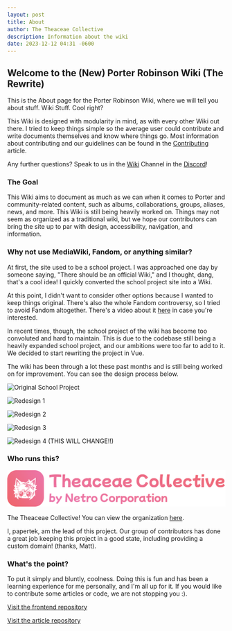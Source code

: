 ```yaml
---
layout: post
title: About
author: The Theaceae Collective
description: Information about the wiki
date: 2023-12-12 04:31 -0600
---
```


## Welcome to the (New) Porter Robinson Wiki (The Rewrite)

This is the About page for the Porter Robinson Wiki, where we will tell you about stuff. Wiki Stuff. Cool right?

This Wiki is designed with modularity in mind, as with every other Wiki out there. I tried to keep things simple so the average user could contribute and write documents themselves and know where things go. Most information about contributing and our guidelines can be found in the [Contributing](/wiki/contributing) article.

Any further questions? Speak to us in the [Wiki](https://discord.com/channels/1278698834704338995/1314172164265476167) Channel in the [Discord](https://discord.gg/nUeRyRtDYC)!

### The Goal

This Wiki aims to document as much as we can when it comes to Porter and community-related content, such as albums, collaborations, groups, aliases, news, and more. This Wiki is still being heavily worked on. Things may not seem as organized as a traditional wiki, but we hope our contributors can bring the site up to par with design, accessibility, navigation, and information.

### Why not use MediaWiki, Fandom, or anything similar?

At first, the site used to be a school project. I was approached one day by someone saying, "There should be an official Wiki," and I thought, dang, that's a cool idea! I quickly converted the school project site into a Wiki.

At this point, I didn't want to consider other options because I wanted to keep things original. There's also the whole Fandom controversy, so I tried to avoid Fandom altogether. There's a video about it [here](https://youtu.be/qcfuA_UAz3I) in case you're interested.

In recent times, though, the school project of the wiki has become too convoluted and hard to maintain. This is due to the codebase still being a heavily expanded school project, and our ambitions were too far to add to it. We decided to start rewriting the project in Vue.

The wiki has been through a lot these past months and is still being worked on for improvement. You can see the design process below.

![Original School Project](/designold.png)

![Redesign 1](/designold2.png)

![Redesign 2](/designold3.png)

![Redesign 3](/designlatest.png)

![Redesign 4 (THIS WILL CHANGE!!)](/redesign4.png)

### Who runs this?

![Theaceae Collective Logo](https://raw.githubusercontent.com/theaceaecollective/.github/refs/heads/main/maintainedby.png)

The Theaceae Collective! You can view the organization [here](https://github.com/theaceaecollective).

I, papertek, am the lead of this project. Our group of contributors has done a great job keeping this project in a good state, including providing a custom domain! (thanks, Matt).

### What's the point?

To put it simply and bluntly, coolness. Doing this is fun and has been a learning experience for me personally, and I'm all up for it. If you would like to contribute some articles or code, we are not stopping you :).

[Visit the frontend repository](https://github.com/theaceaecollective/porter-wiki-frontend)

[Visit the article repository](https://github.com/theaceaecollective/porter-wiki-articles)
